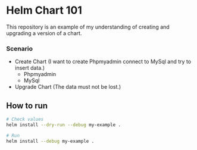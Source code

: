 # Helm Chart 101
This repository is an example of my understanding of creating and upgrading a version of a chart.

### Scenario
- Create Chart (I want to create Phpmyadmin connect to MySql and try to insert data.)
  - Phpmyadmin
  - MySql
- Upgrade Chart (The data must not be lost.)

## How to run
```bash
# Check values
helm install --dry-run --debug my-example .

# Run
helm install --debug my-example .
```
